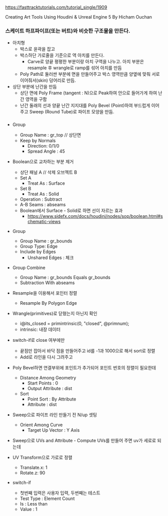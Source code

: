 
https://fasttracktutorials.com/tutorial_single/1909

Creating Art Tools Using Houdini & Unreal Engine 5
By Hicham Ouchan


### 스케이트 하프파이프(또는 버트)와 비슷한 구조물을 만든다.

- 아치형
  - 박스로 윤곽을 잡고
  - 박스하단 가로줄을 기준으로 역 아치를 만든다.
    - Carve로 양끝 평평한 부분이랑 아치 구역을 나누고. 아치 부분은 resample 후 wrangle로 ramp를 섞어 아치를 만듬
  - Poly Path로 둘러싼 부분에 면을 만들어주고 박스 영역만큼 양옆에 맞춰 서로 이어줘서(skin) 덩어리로 만듬.
- 상단 부분에 난간을 만듬
  - 상단 면에 Poly Frame (tangent : N)으로 Peak하여 안으로 들어가게 하여 난간 영역을 구함
  - 난간 둘래의 선과 양끝 난간 지지대를 Poly Bevel (Point)하여 부드럽게 이어주고 Sweep (Round Tube)로 파이프 모양을 만듬.



### 

- Group
  - Group Name : gr_top  // 상단면
  - Keep by Normals
    - Direction: 0/1/0
    - Spread Angle : 45

- Boolean으로 교차하는 부분 제거
  - 상단 패널 A // 삭제 오브젝트 B
  - Set A
    - Treat As : Surface
  - Set B
    - Treat As : Solid
  - Operation : Subtract
  - A-B Seams : abseams
  - Boolean에서 Surface - Solid로 하면 선이 자르는 효과
    - https://www.sidefx.com/docs/houdini/nodes/sop/boolean.html#schematic-views
- Group
  - Group Name : gr_bounds
  - Group Type: Edge
  - Include by Edges
    - Unshared Edges : 체크
- Group Combine
  - Group Name : gr_bounds Equals gr_bounds
  - Subtraction With abseams
- Resample을 이용해서 포인터 정렬
  - Resample By Polygon Edge
- Wrangle(primitives)로 닫혔는지 아닌지 확인
  - i@its_closed = primintrinsic(0, "closed", @primnum);
  - intrinsic: 내장 데이터
- switch-if로 close 여부에만
  - 끝점만 잡아서 바닥 점을 만들어주고 id를 -1과 1000으로 해서 sort로 정렬
  - Add로 라인을 다시 그려주고

- Poly Bevel하면 연결부위에 포인트가 추가되어 포인트 번호의 정렬이 필요한데
  - Distance Among Geometry
    - Start Points : 0
    - Output Attribute : dist
  - Sort
    - Point Sort : By Attribute
    - Attribute : dist

- Sweep으로 파이프 라인 만들기 전 N/up 셋팅
  - Orient Among Curve
    - Target Up Vector : Y Axis
- Sweep으로 UVs and Attribute - Compute UVs를 만들어 주면 uv가 세로로 되는데
- UV Transform으로 가로로 정렬
  - Translate.x: 1
  - Rotate.z: 90


- switch-if
  - 첫번째 입력은 사용자 입력, 두번째는 테스트
  - Test Type : Element Count
  - Is : Less than
  - Value : 1